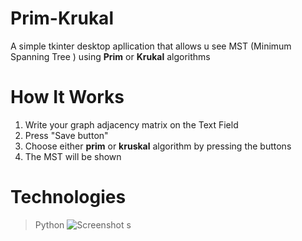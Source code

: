 # Prim-Krukal

A simple tkinter desktop apllication that allows u see MST (Minimum Spanning Tree ) using 
**Prim**  or **Krukal** algorithms
# How It Works

 1. Write your graph adjacency matrix on the Text Field
 2. Press "Save button" 
 3. Choose either **prim** or **kruskal** algorithm by pressing the buttons
 4. The MST will be shown
 # **Technologies**

>  Python
![Screenshot]([screenshot.png](https://photos.google.com/share/AF1QipMZphubM-4llugadEcuI9Z-0nDECVagGpZFxPB1Hkw9uISiP8pEuoQTAu03H5FaUw?key=SHV4S3plZHE3YV9nNkJfZHFxaU5qeDJOT1pMUGVR))
s

 

